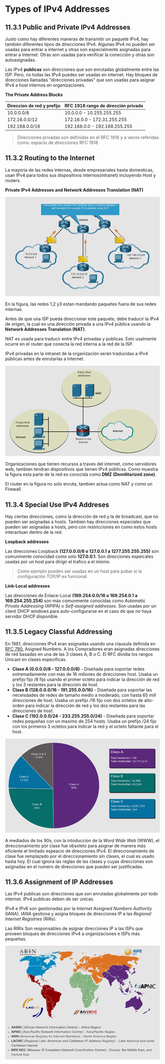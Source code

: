 # Types of IPv4 Addresses
## 11.3.1 Public and Private IPv4 Addresses

Justo como hay diferentes maneras de transmitir un paquete IPv4, hay también diferentes tipos de direcciones IPv4.
Algunas IPv4 no pueden ser usadas para entrar a internet y otras son especialmente asignadas para entrar a internet.
Otras son usadas para verificar la conección y otras son autoasignadas.

Las IPv4 **publicas** son direcciones que son enrutadas globalmente entre las ISP. 
Pero, no todas las IPv4 puedes ser usadas en internet. 
Hay bloques de direcciones llamadas "direcciones privadas" que son usadas para asignar IPv4 a host internos en organizaciones.

**The Private Address Blocks**

**Direccion de red y prefijo** | **RFC 1918 rango de dirección privado**
-|-
10.0.0.0/8 | 10.0.0.0 - 10.255.255.255
172.16.0.0/12 | 172.16.0.0 - 172.31.255.255
192.168.0.0/16 | 192.168.0.0 - 192.168.255.255

> Direcciones privadas son definidas en el RFC 1918 y a veces referidas como: espacio de direcciones RFC 1918 

## 11.3.2 Routing to the Internet 
La mayoria de las redes internas, desde empresariales hasta domesticas, usan IPv4 para todos sus dispositivos internos(intranet) incluyendo Host y routers.

**Private IPv4 Addresses and Network Addresses Translation (NAT)**

![Example](Imagenes/11.3/11.3-1.png)

En la figura, las redes 1,2 y3 estan mandando paquetes fuera de sus redes internas.

Antes de que una ISP pueda direccionar este paquete, debe traducir la IPv4 de origen, la cual es una dirección privada a una IPv4 pública usando la **Network Addresses Translation (NAT)**.

NAT es usada para traducir entre IPv4 privadas y publicas.
Esto usalmente ocurre en el router que conecta la red interna a la red de la ISP. 

IPv4 privadas en la intranet de la organización serán traducidas a IPv4 públicas antes de enrutarlas a Internet.


![DMZ](Imagenes/11.3/11.3-2.png)

Organizaciones que tienen recursos a traves del internet, como servidores web, tambien tendran dispositivos que tienen IPv4 públicas.
Como muestra la figura esta parte de la red es conocida como **DMZ (Demilitarized zone)**.

El router en la figura no solo enruta, tambien actua como NAT y como un Firewall.

## 11.3.4 Special Use IPv4 Addreses

Hay ciertas direcciones, como la dirección de red y la de broadcast, que no pueden ser asignadas a hosts.
Tambien hay direcciones especiales que pueden ser asignadas a hosts, pero con restricciones en como estos hosts interactuan dentro de la red.

**Loopback addresses**

Las direcciones Loopback **(127.0.0.0/8 o 127.0.0.1 a 1277.255.255.255)** son comunmente conocidad como solo **127.0.0.1**.
Son direcciones espeicales usadas por un host para dirigir el trafico a el mismo. 
> Como ejemplo pueden ser usadas en un host para pobar si la configuración TCP/IP es funcional.

**Link-Local addresses**

Las direcciones de Enlace-Local **(169.254.0.0/16 o 169.254.0.1 a 169.254.255.254)** son más comunmente conocidas como
*Automatic Private Addressing* (APIPA) o *Self-assigned addresses*.
Son usadas por un client DHCP windows para auto-configurarse en el caso de que no haya servidor DHCP disponible.

## 11.3.5 Legacy Classful Addressing

En 1981, direcciones IPv4 eran asignadas usando una clausula definida en [RFC 790](https://tools.ietf.org/html/rfc790),
Asigned Numbers. A los Compradores eran asignadas direcciones de red basadas en una de las 3 clases A, B o C.
El RFC dividia los rangos Unicast en clases especificas.

* **Clase A (0.0.0.0/8 - 127.0.0.0/8)** - Diseñada para soportar redes extremadamente con más de 16 millones de direcciones host.
Usaba un prefijo fijo /8 fijo usando el primer octeto para indicar la dirección de red y los 3 restantes para la dirección de host.
* **Clase B (128.0.0.0/16 - 191.255.0.0/16)** - Diseñada para soportar las neceisdades de redes de tamaño medio a moderado, con hasta 65 mill direcciones de host.
Usaba un prefijo /16 fijo con dos octetos de alto-orden para indicar la dirección de red y los dos restantes para las direcciones de host.
* **Clase C (192.0.0.0/24 - 233.255.255.0/24)** - Diseñada para soportar redes pequeñas con un maximo de 254 hosts.
Usaba un prefijo /24 fijo con los primeros 3 octetos para indicar la red y el octeto faltante para el host.

![Clases](Imagenes/11.3/11.3-3.png)

A mediados de los 90s, con la intoduccion de la *Word Wide Web* (WWW), el direccionamiento por clase fue obsoleto para asignar de manera más eficiente el limitado espeacio de direcciones IPv4. 
El direccionamiento de clase fue remplazado por el direccionamiento sin clases, el cual es usado hasta hoy.
El cual ignora las reglas de las clases y cuyas direcciones son asignadas en el numero de direcciones que pueden ser justificadas.

## 11.3.6 Assignment of IP Addresses
Las IPv4 publicas son direcciones que son enrutadas globalmente por todo internet. 
IPv4 publicas deben de ser unicas.

IPv4 e IPv6 son gestionadas por la *Internet Assigned Numbers Authority* (IANA). 
IANA gestiona y asigna bloques de direcciones IP a las *Regional Internet Registries* (RIRs).

Las RIRIs Son responsables de asignar direcciones IP a las ISPs que proveen bloques de direcciones IPv4 a organizaciones e ISPs más pequeñas.

![RIRIs](Imagenes/11.3/11.3-4.png)


